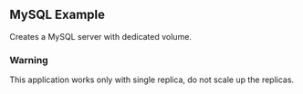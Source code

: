 ## MySQL Example

Creates a MySQL server with dedicated volume.

### Warning

This application works only with single replica, do not scale up the replicas.